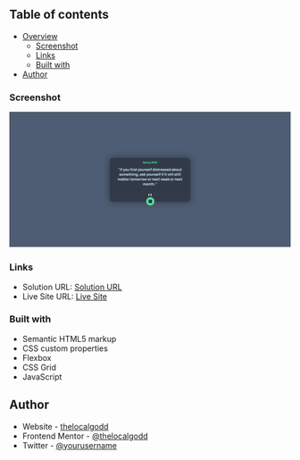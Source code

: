 ## Table of contents

- [Overview](#overview)
  - [Screenshot](#screenshot)
  - [Links](#links)
  - [Built with](#built-with)
- [Author](#author)

### Screenshot

![Desktop-View](design/desktop-view.png)

### Links

- Solution URL: [Solution URL](https://github.com/thelocalgodd/advice-generator-app-main)
- Live Site URL: [Live Site](https://your-live-site-url.com)

### Built with

- Semantic HTML5 markup
- CSS custom properties
- Flexbox
- CSS Grid
- JavaScript

## Author

- Website - [thelocalgodd](thelocalgodd.github.io)
- Frontend Mentor - [@thelocalgodd](https://www.frontendmentor.io/profile/thelocalgodd)
- Twitter - [@yourusername](https://www.twitter.com/0x5412)
